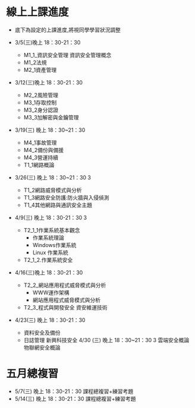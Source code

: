 # 線上上課進度
- 底下為設定的上課進度,將視同學學習狀況調整
- 3/5(三)晚上 18：30-21：30
  - M1_1_資訊安全管理 資訊安全管理概念
  - M1_2法規
  - M2_1資產管理
- 3/12(三)晚上 18：30-21：30
  - M2_2風險管理
  - M3_1存取控制
  - M3_2身分認證
  - M3_3加解密與金鑰管理
- 3/19(三)	晚上 18：30~21：30
  - M4_1事故管理
  - M4_2備份與備援
  - M4_3營運持續
  - T1_1網路概論
- 3/26(三)	晚上 18：30~21：30	3
  - T1_2網路威脅模式與分析
  - T1_3網路安全防護:防火牆與入侵偵測
  - T1_4其他網路與通訊安全主題
- 4/9(三)	晚上 18：30-21：30	3
  - T2_1_1作業系統基本觀念
    - 作業系統理論
    - Windows作業系統
    - Linux 作業系統 
  - T2_1_2.作業系統安全
- 4/16(三)晚上 18：30-21：30
  - T2_2_網站應用程式威脅模式與分析
    - WWW運作架構
    - 網站應用程式威脅模式與分析 
  - T2_3_程式與開發安全
資安維運技術

- 4/23(三)	晚上 18：30-21：30
  - 資料安全及備份
  - 日誌管理
新興科技安全
4/30
(三)	晚上 18：30~21：30	3	雲端安全概論
物聯網安全概論

# 五月總複習
- 5/7(三) 晚上 18：30-21：30	 課程總複習+練習考題
- 5/14(三) 晚上 18：30-21：30	 課程總複習+練習考題

